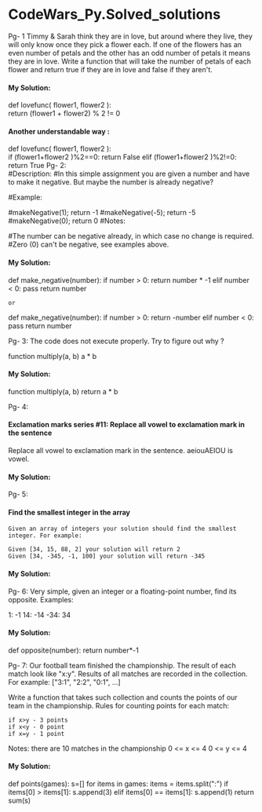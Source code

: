 # CodeWars_Py.Solved_solutions
Pg- 1
Timmy & Sarah think they are in love, but around where they live, they will only know once they pick a flower each. If one of the flowers has an even number of petals and the other has an odd number of petals it means they are in love.
Write a function that will take the number of petals of each flower and return true if they are in love and false if they aren't.

#### My Solution:

def lovefunc( flower1, flower2 ):     
    return (flower1 + flower2) % 2 != 0
    
#### Another understandable way :
def lovefunc( flower1, flower2 ):     
    if (flower1+flower2 )%2==0:
        return False
    elif (flower1+flower2 )%2!=0:
        return True
Pg- 2:     
#Description:
#In this simple assignment you are given a number and have to make it negative. But maybe the number is already negative?

#Example:

#makeNegative(1); return -1
#makeNegative(-5); return -5
#makeNegative(0); return 0
#Notes:

#The number can be negative already, in which case no change is required.
#Zero (0) can't be negative, see examples above.

#### My Solution:
def make_negative(number):
    if number > 0:
        return number * -1
    elif number < 0:
        pass
    return number
    
    or
    
def make_negative(number):
    if number > 0:
        return -number
    elif number < 0:
        pass
    return number

Pg- 3:
The code does not execute properly. Try to figure out why ?

function multiply(a, b)
    a * b

#### My Solution:

function multiply(a, b)
   return a * b
   
Pg- 4:  
#### Exclamation marks series #11: Replace all vowel to exclamation mark in the sentence
Replace all vowel to exclamation mark in the sentence. aeiouAEIOU is vowel.

#### My Solution:




Pg- 5:
#### Find the smallest integer in the array

    Given an array of integers your solution should find the smallest integer. For example:

    Given [34, 15, 88, 2] your solution will return 2
    Given [34, -345, -1, 100] your solution will return -345
    
#### My Solution:




Pg- 6:
Very simple, given an integer or a floating-point number, find its opposite.
Examples:

1: -1
14: -14
-34: 34

#### My Solution:

def opposite(number):
  return number*-1
  
  
Pg- 7:
Our football team finished the championship. The result of each match look like "x:y". Results of all matches are recorded in the collection.
For example: ["3:1", "2:2", "0:1", ...]

Write a function that takes such collection and counts the points of our team in the championship. Rules for counting points for each match:

    if x>y - 3 points
    if x<y - 0 point
    if x=y - 1 point
Notes:
    there are 10 matches in the championship
    0 <= x <= 4
    0 <= y <= 4

#### My Solution:

def points(games):
    s=[]
    for items in games:
        items = items.split(":")
        if items[0] > items[1]:
            s.append(3)
        elif items[0] == items[1]:
            s.append(1)
    return sum(s) 
    
